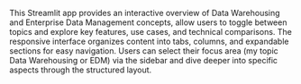 This Streamlit app provides an interactive overview of Data Warehousing and Enterprise Data Management concepts,
allow users to toggle between topics and explore key features, use cases, and technical comparisons.
The responsive interface organizes content into tabs, columns, and expandable sections for easy navigation. 
Users can select their focus area (my topic Data Warehousing or EDM) via the sidebar and dive deeper into
specific aspects through the structured layout.
